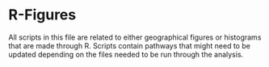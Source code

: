 # R-Figures
All scripts in this file are related to either geographical figures or histograms that are made through R.  Scripts contain pathways that might need to be updated depending on the files needed to be run through the analysis.
